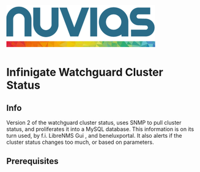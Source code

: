 ![Alt text](img/logo.png "Title")

# Infinigate Watchguard Cluster Status

## Info

Version 2 of the watchguard cluster status, uses SNMP to pull cluster status, and proliferates it into a MySQL database.
This information is on its turn used, by f.i. LibreNMS Gui , and beneluxportal.
It also alerts if the cluster status changes too much, or based on parameters.

## Prerequisites

